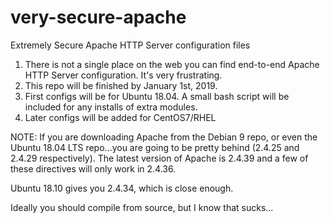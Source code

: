 # very-secure-apache
Extremely Secure Apache HTTP Server configuration files

1. There is not a single place on the web you can find end-to-end Apache HTTP Server configuration. It's very frustrating. 
2. This repo will be finished by January 1st, 2019.
3. First configs will be for Ubuntu 18.04. A small bash script will be included for any installs of extra modules.
4. Later configs will be added for CentOS7/RHEL


NOTE:
If you are downloading Apache from the Debian 9 repo, or even the Ubuntu 18.04 LTS repo...you are going to be pretty behind (2.4.25 and 2.4.29 respectively). The latest version of Apache is 2.4.39 and a few of these directives will only work in 2.4.36.

Ubuntu 18.10 gives you 2.4.34, which is close enough.

Ideally you should compile from source, but I know that sucks...
